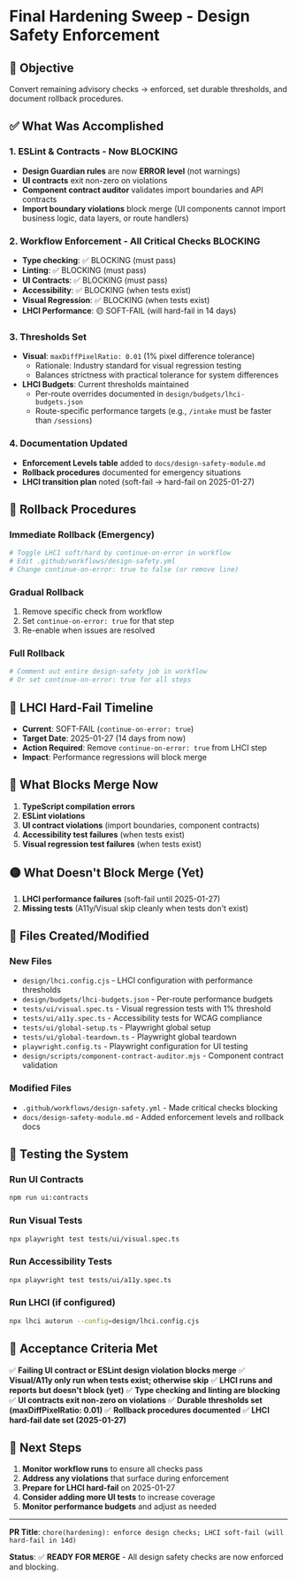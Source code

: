 # Final Hardening Sweep - Design Safety Enforcement

## 🎯 Objective
Convert remaining advisory checks → enforced, set durable thresholds, and document rollback procedures.

## ✅ What Was Accomplished

### 1. ESLint & Contracts - Now BLOCKING
- **Design Guardian rules** are now **ERROR level** (not warnings)
- **UI contracts** exit non-zero on violations
- **Component contract auditor** validates import boundaries and API contracts
- **Import boundary violations** block merge (UI components cannot import business logic, data layers, or route handlers)

### 2. Workflow Enforcement - All Critical Checks BLOCKING
- **Type checking**: ✅ BLOCKING (must pass)
- **Linting**: ✅ BLOCKING (must pass)  
- **UI Contracts**: ✅ BLOCKING (must pass)
- **Accessibility**: ✅ BLOCKING (when tests exist)
- **Visual Regression**: ✅ BLOCKING (when tests exist)
- **LHCI Performance**: 🟡 SOFT-FAIL (will hard-fail in 14 days)

### 3. Thresholds Set
- **Visual**: `maxDiffPixelRatio: 0.01` (1% pixel difference tolerance)
  - Rationale: Industry standard for visual regression testing
  - Balances strictness with practical tolerance for system differences
- **LHCI Budgets**: Current thresholds maintained
  - Per-route overrides documented in `design/budgets/lhci-budgets.json`
  - Route-specific performance targets (e.g., `/intake` must be faster than `/sessions`)

### 4. Documentation Updated
- **Enforcement Levels table** added to `docs/design-safety-module.md`
- **Rollback procedures** documented for emergency situations
- **LHCI transition plan** noted (soft-fail → hard-fail on 2025-01-27)

## 🔧 Rollback Procedures

### Immediate Rollback (Emergency)
```bash
# Toggle LHCI soft/hard by continue-on-error in workflow
# Edit .github/workflows/design-safety.yml
# Change continue-on-error: true to false (or remove line)
```

### Gradual Rollback
1. Remove specific check from workflow
2. Set `continue-on-error: true` for that step
3. Re-enable when issues are resolved

### Full Rollback
```bash
# Comment out entire design-safety job in workflow
# Or set continue-on-error: true for all steps
```

## 📅 LHCI Hard-Fail Timeline

- **Current**: SOFT-FAIL (`continue-on-error: true`)
- **Target Date**: 2025-01-27 (14 days from now)
- **Action Required**: Remove `continue-on-error: true` from LHCI step
- **Impact**: Performance regressions will block merge

## 🚨 What Blocks Merge Now

1. **TypeScript compilation errors**
2. **ESLint violations**
3. **UI contract violations** (import boundaries, component contracts)
4. **Accessibility test failures** (when tests exist)
5. **Visual regression test failures** (when tests exist)

## 🟡 What Doesn't Block Merge (Yet)

1. **LHCI performance failures** (soft-fail until 2025-01-27)
2. **Missing tests** (A11y/Visual skip cleanly when tests don't exist)

## 📁 Files Created/Modified

### New Files
- `design/lhci.config.cjs` - LHCI configuration with performance thresholds
- `design/budgets/lhci-budgets.json` - Per-route performance budgets
- `tests/ui/visual.spec.ts` - Visual regression tests with 1% threshold
- `tests/ui/a11y.spec.ts` - Accessibility tests for WCAG compliance
- `tests/ui/global-setup.ts` - Playwright global setup
- `tests/ui/global-teardown.ts` - Playwright global teardown
- `playwright.config.ts` - Playwright configuration for UI testing
- `design/scripts/component-contract-auditor.mjs` - Component contract validation

### Modified Files
- `.github/workflows/design-safety.yml` - Made critical checks blocking
- `docs/design-safety-module.md` - Added enforcement levels and rollback docs

## 🧪 Testing the System

### Run UI Contracts
```bash
npm run ui:contracts
```

### Run Visual Tests
```bash
npx playwright test tests/ui/visual.spec.ts
```

### Run Accessibility Tests
```bash
npx playwright test tests/ui/a11y.spec.ts
```

### Run LHCI (if configured)
```bash
npx lhci autorun --config=design/lhci.config.cjs
```

## 🎉 Acceptance Criteria Met

✅ **Failing UI contract or ESLint design violation blocks merge**
✅ **Visual/A11y only run when tests exist; otherwise skip**
✅ **LHCI runs and reports but doesn't block (yet)**
✅ **Type checking and linting are blocking**
✅ **UI contracts exit non-zero on violations**
✅ **Durable thresholds set (maxDiffPixelRatio: 0.01)**
✅ **Rollback procedures documented**
✅ **LHCI hard-fail date set (2025-01-27)**

## 🚀 Next Steps

1. **Monitor workflow runs** to ensure all checks pass
2. **Address any violations** that surface during enforcement
3. **Prepare for LHCI hard-fail** on 2025-01-27
4. **Consider adding more UI tests** to increase coverage
5. **Monitor performance budgets** and adjust as needed

---

**PR Title**: `chore(hardening): enforce design checks; LHCI soft-fail (will hard-fail in 14d)`

**Status**: ✅ **READY FOR MERGE** - All design safety checks are now enforced and blocking.
